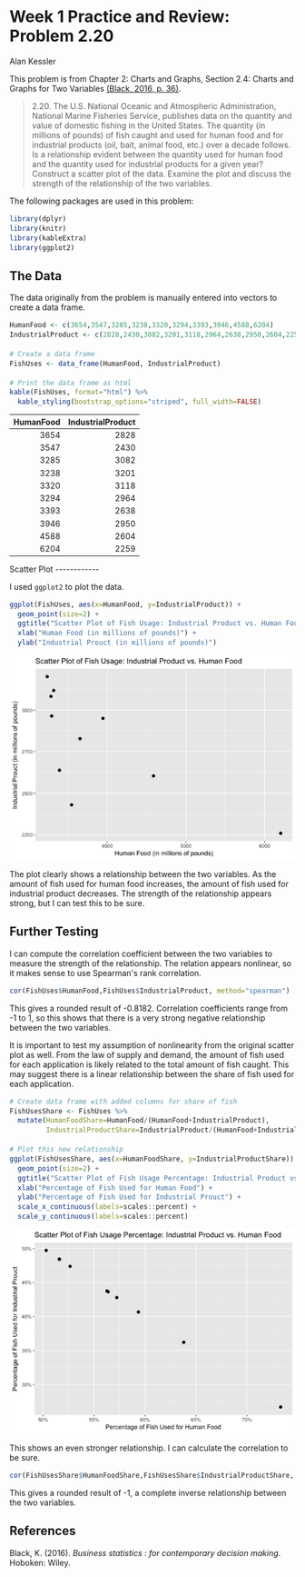 Week 1 Practice and Review: Problem 2.20
================
Alan Kessler

This problem is from Chapter 2: Charts and Graphs, Section 2.4: Charts and Graphs for Two Variables [(Black, 2016, p. 36)](#ref).

> 2.20. The U.S. National Oceanic and Atmospheric Administration, National Marine Fisheries Service, publishes data on the quantity and value of domestic fishing in the United States. The quantity (in millions of pounds) of fish caught and used for human food and for industrial products (oil, bait, animal food, etc.) over a decade follows. Is a relationship evident between the quantity used for human food and the quantity used for industrial products for a given year? Construct a scatter plot of the data. Examine the plot and discuss the strength of the relationship of the two variables.

The following packages are used in this problem:

``` r
library(dplyr)
library(knitr)
library(kableExtra)
library(ggplot2)
```

The Data
--------

The data originally from the problem is manually entered into vectors to create a data frame.

``` r
HumanFood <- c(3654,3547,3285,3238,3320,3294,3393,3946,4588,6204)
IndustrialProduct <- c(2828,2430,3082,3201,3118,2964,2638,2950,2604,2259)

# Create a data frame
FishUses <- data_frame(HumanFood, IndustrialProduct)

# Print the data frame as html
kable(FishUses, format="html") %>%
  kable_styling(bootstrap_options="striped", full_width=FALSE)
```

<table class="table table-striped" style="width: auto !important; margin-left: auto; margin-right: auto;">
<thead>
<tr>
<th style="text-align:right;">
HumanFood
</th>
<th style="text-align:right;">
IndustrialProduct
</th>
</tr>
</thead>
<tbody>
<tr>
<td style="text-align:right;">
3654
</td>
<td style="text-align:right;">
2828
</td>
</tr>
<tr>
<td style="text-align:right;">
3547
</td>
<td style="text-align:right;">
2430
</td>
</tr>
<tr>
<td style="text-align:right;">
3285
</td>
<td style="text-align:right;">
3082
</td>
</tr>
<tr>
<td style="text-align:right;">
3238
</td>
<td style="text-align:right;">
3201
</td>
</tr>
<tr>
<td style="text-align:right;">
3320
</td>
<td style="text-align:right;">
3118
</td>
</tr>
<tr>
<td style="text-align:right;">
3294
</td>
<td style="text-align:right;">
2964
</td>
</tr>
<tr>
<td style="text-align:right;">
3393
</td>
<td style="text-align:right;">
2638
</td>
</tr>
<tr>
<td style="text-align:right;">
3946
</td>
<td style="text-align:right;">
2950
</td>
</tr>
<tr>
<td style="text-align:right;">
4588
</td>
<td style="text-align:right;">
2604
</td>
</tr>
<tr>
<td style="text-align:right;">
6204
</td>
<td style="text-align:right;">
2259
</td>
</tr>
</tbody>
</table>
Scatter Plot
------------

I used `ggplot2` to plot the data.

``` r
ggplot(FishUses, aes(x=HumanFood, y=IndustrialProduct)) +
  geom_point(size=2) +
  ggtitle("Scatter Plot of Fish Usage: Industrial Product vs. Human Food") +
  xlab("Human Food (in millions of pounds)") +
  ylab("Industrial Prouct (in millions of pounds)")
```

![](README_files/figure-markdown_github-ascii_identifiers/plot1-1.png)

The plot clearly shows a relationship between the two variables. As the amount of fish used for human food increases, the amount of fish used for industrial product decreases. The strength of the relationship appears strong, but I can test this to be sure.

Further Testing
---------------

I can compute the correlation coefficient between the two variables to measure the strength of the relationship. The relation appears nonlinear, so it makes sense to use Spearman's rank correlation.

``` r
cor(FishUses$HumanFood,FishUses$IndustrialProduct, method="spearman")
```

This gives a rounded result of -0.8182. Correlation coefficients range from -1 to 1, so this shows that there is a very strong negative relationship between the two variables.

It is important to test my assumption of nonlinearity from the original scatter plot as well. From the law of supply and demand, the amount of fish used for each application is likely related to the total amount of fish caught. This may suggest there is a linear relationship between the share of fish used for each application.

``` r
# Create data frame with added columns for share of fish
FishUsesShare <- FishUses %>%
  mutate(HumanFoodShare=HumanFood/(HumanFood+IndustrialProduct),
         IndustrialProductShare=IndustrialProduct/(HumanFood+IndustrialProduct))

# Plot this new relationship
ggplot(FishUsesShare, aes(x=HumanFoodShare, y=IndustrialProductShare)) +
  geom_point(size=2) +
  ggtitle("Scatter Plot of Fish Usage Percentage: Industrial Product vs. Human Food") +
  xlab("Percentage of Fish Used for Human Food") +
  ylab("Percentage of Fish Used for Industrial Prouct") +
  scale_x_continuous(labels=scales::percent) +
  scale_y_continuous(labels=scales::percent)
```

![](README_files/figure-markdown_github-ascii_identifiers/test-1.png)

This shows an even stronger relationship. I can calculate the correlation to be sure.

``` r
cor(FishUsesShare$HumanFoodShare,FishUsesShare$IndustrialProductShare, method="pearson")
```

This gives a rounded result of -1, a complete inverse relationship between the two variables.

References
----------

Black, K. (2016). *Business statistics : for contemporary decision making*. Hoboken: Wiley.
